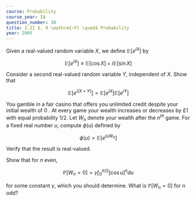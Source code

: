 ```yaml
---
course: Probability
course_year: IA
question_number: 38
title: 2.II $. 9 \mathrm{~F} \quad$ Probability
year: 2005
---
```



Given a real-valued random variable $X$, we define $\mathbb{E}\left[e^{i X}\right]$ by

$$\mathbb{E}\left[e^{i X}\right] \equiv \mathbb{E}[\cos X]+i \mathbb{E}[\sin X]$$

Consider a second real-valued random variable $Y$, independent of $X$. Show that

$$\mathbb{E}\left[e^{i(X+Y)}\right]=\mathbb{E}\left[e^{i X}\right] \mathbb{E}\left[e^{i Y}\right]$$

You gamble in a fair casino that offers you unlimited credit despite your initial wealth of 0 . At every game your wealth increases or decreases by $£ 1$ with equal probability $1 / 2$. Let $W_{n}$ denote your wealth after the $n^{t h}$ game. For a fixed real number $u$, compute $\phi(u)$ defined by

$$\phi(u)=\mathbb{E}\left[e^{i u W_{n}}\right]$$

Verify that the result is real-valued.

Show that for $n$ even,

$$\mathbb{P}\left[W_{n}=0\right]=\gamma \int_{0}^{\pi / 2}[\cos u]^{n} d u$$

for some constant $\gamma$, which you should determine. What is $\mathbb{P}\left[W_{n}=0\right]$ for $n$ odd?